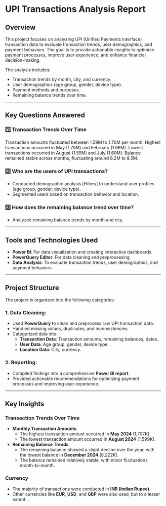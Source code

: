 # UPI Transactions Analysis Report

## Overview
This project focuses on analyzing UPI (Unified Payments Interface) transaction data to evaluate transaction trends, user demographics, and payment behaviors. The goal is to provide actionable insights to optimize payment processes, improve user experience, and enhance financial decision-making.

The analysis includes:
- Transaction trends by month, city, and currency.
- User demographics (age group, gender, device type).
- Payment methods and purposes.
- Remaining balance trends over time.

---

## Key Questions Answered

### 1️⃣ Transaction Trends Over Time
Transaction amounts fluctuated between 1.59M to 1.70M per month.
Highest transactions occurred in May (1.70M) and February (1.69M).
Lowest transactions occurred in August (1.59M) and July (1.60M).
Balance remained stable across months, fluctuating around 8.2M to 8.5M.

### 2️⃣ **Who are the users of UPI transactions?**
- Conducted demographic analysis [Filters] to understand user profiles (age group, gender, device type).
- Segmented users based on transaction behavior and location.

### 3️⃣  **How does the remaining balance trend over time?**
- Analyzed remaining balance trends by month and city.

---

## Tools and Technologies Used
- **Power BI**: For data visualization and creating interactive dashboards.
- **PowerQuery Editor**: For data cleaning and preprocessing.
- **Data Analysis**: To evaluate transaction trends, user demographics, and payment behaviors.

---

## Project Structure
The project is organized into the following categories:

### 1. **Data Cleaning**:
   - Used **PowerQuery** to clean and preprocess raw UPI transaction data.
   - Handled missing values, duplicates, and inconsistencies.
   - Categorized data into:
     - **Transaction Data**: Transaction amounts, remaining balances, dates.
     - **User Data**: Age group, gender, device type.
     - **Location Data**: City, currency.

### 2. **Reporting**: 
   - Compiled findings into a comprehensive **Power BI report**.
   - Provided actionable recommendations for optimizing payment processes and improving user experience.

---


## Key Insights

### Transaction Trends Over Time
- **Monthly Transaction Amounts**:
  - The highest transaction amount occurred in **May 2024** (1,707K).
  - The lowest transaction amount occurred in **August 2024** (1,599K).
- **Remaining Balance Trends**:
  - The remaining balance showed a slight decline over the year, with the lowest balance in **December 2024** (8,222K).
  - The balance remained relatively stable, with minor fluctuations month-to-month.

### Currency
- The majority of transactions were conducted in **INR (Indian Rupee)**.
- Other currencies like **EUR**, **USD**, and **GBP** were also used, but to a lesser extent.
.
